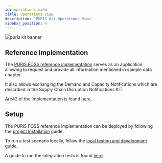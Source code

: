 ```yaml
---
id: operations-view
title: Operations View
description: 'PURIS Kit Operations View'
sidebar_position: 4
---
```


![puris kit banner](@site/static/img/kits/puris/puris-kit-logo.drawio.svg)

## Reference Implementation

The [PURIS FOSS reference implementation](https://github.com/eclipse-tractusx/puris/tree/main/docs) serves as an application allowing to request and provide all information mentioned in sample data chapter.

It also allows exchanging the Demand and Capacity Notifications which are described in the Supply Chain Disruption Notifications KIT.

Arc42 of the implementation is found [here](https://github.com/eclipse-tractusx/puris/blob/main/docs/architecture/Index.md).

## Setup

The PURIS FOSS reference implementation can be deployed by following the [project Installation](https://github.com/eclipse-tractusx/puris/blob/29a20f9ea38e1eb54a9d9c938b94b57dfc898c32/INSTALL.md) guide.

To run a test scenario locally, follow the [local testing and development guide](https://github.com/eclipse-tractusx/puris/blob/29a20f9ea38e1eb54a9d9c938b94b57dfc898c32/local/INSTALL.md).

A guide to run the integration tests is found [here](https://github.com/eclipse-tractusx/puris/blob/29a20f9ea38e1eb54a9d9c938b94b57dfc898c32/local/postman/README.md).
